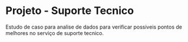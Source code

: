 # Projeto - Suporte Tecnico
Estudo de caso para analise de dados para verificar possiveis pontos de melhores no serviço de suporte tecnico.
